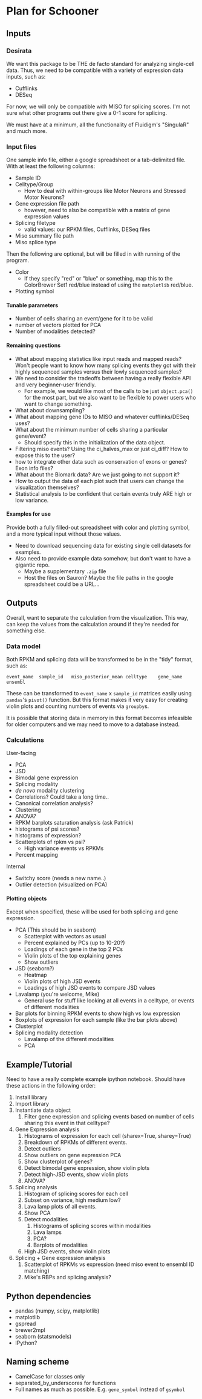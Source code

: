 # Plan for Schooner

## Inputs

### Desirata

We want this package to be THE de facto standard for analyzing single-cell
data. Thus, we need to be compatible with a variety of expression data
inputs, such as:

* Cufflinks
* DESeq

For now, we will only be compatible with MISO for splicing scores. I'm not
sure what other programs out there give a 0-1 score for splicing.

We must have at a minimum, all the functionality of Fluidigm's "SingulaR" and
 much more.

### Input files

One sample info file, either a google spreadsheet or a tab-delimited file.
With at least the following columns:

* Sample ID
* Celltype/Group
    * How to deal with within-groups like Motor Neurons and Stressed Motor
    Neurons?
* Gene expression file path
    * however, need to also be compatible with a matrix of gene expression
    values
* Splicing filetype
    * valid values: our RPKM files, Cufflinks, DESeq files
* Miso summary file path
* Miso splice type

Then the following are optional, but will be filled in with running of the
program.

* Color
    * If they specify "red" or "blue" or something,
    map this to the ColorBrewer Set1 red/blue instead of using the
    `matplotlib` red/blue.
* Plotting symbol

#### Tunable parameters

* Number of cells sharing an event/gene for it to be valid
* number of vectors plotted for PCA
* Number of modalities detected?

#### Remaining questions

* What about mapping statistics like input reads and mapped reads? Won't
people want to know how many splicing events they got with their highly
sequenced samples versus their lowly sequenced samples?
* We need to consider the tradeoffs between having a really flexible API and
very beginner-user friendly.
    * For example, we would like most of the calls to be just `object.pca()`
    for the most part, but we also want to be flexible to power users who
    want to change something.
* What about downsampling?
* What about mapping gene IDs to MISO and whatever cufflinks/DESeq uses?
* What about the minimum number of cells sharing a particular gene/event?
    * Should specify this in the initialization of the data object.
* Filtering miso events? Using the ci_halves_max or just ci_diff? How to
expose this to the user?
* how to integrate other data such as conservation of exons or genes? Exon
info files?
* What about the Biomark data? Are we just going to not support it?
* How to output the data of each plot such that users can change the
visualization themselves?
* Statistical analysis to be confident that certain events truly ARE high or
low variance.

#### Examples for use

Provide both a fully filled-out spreadsheet with color and plotting symbol,
and a more typical input without those values.

* Need to download sequencing data for existing single cell datasets for
examples.
* Also need to provide example data somehow,
but don't want to have a gigantic repo.
    * Maybe a supplementary `.zip` file
    * Host the files on Sauron? Maybe the file paths in the google
    spreadsheet could be a URL...


## Outputs

Overall, want to separate the calculation from the visualization. This way,
can keep the values from the calculation around if they're needed for
something else.

### Data model

Both RPKM and splicing data will be transformed to be in the "tidy" format,
such as:

    event_name  sample_id   miso_posterior_mean celltype    gene_name   ensembl

These can be transformed to `event_name` x `sample_id` matrices easily using
`pandas`'s `pivot()` function. But this format makes it very easy for
creating violin plots and counting numbers of events via `groupby`s.

It is possible that storing data in memory in this format becomes infeasible
for older computers and we may need to move to a database instead.

### Calculations

User-facing

* PCA
* JSD
* Bimodal gene expression
* Splicing modality 
* *de novo* modality clustering
* Correlations? Could take a long time..
* Canonical correlation analysis?
* Clustering
* ANOVA?
* RPKM barplots saturation analysis (ask Patrick)
* histograms of psi scores?
* histograms of expression?
* Scatterplots of rpkm vs psi?
    * High variance events vs RPKMs
* Percent mapping

Internal

* Switchy score (needs a new name..)
* Outlier detection (visualized on PCA)

#### Plotting objects

Except when specified, these will be used for both splicing and gene
expression.

* PCA (This should be in seaborn)
    * Scatterplot with vectors as usual
    * Percent explained by PCs (up to 10-20?)
    * Loadings of each gene in the top 2 PCs
    * Violin plots of the top explaining genes
    * Show outliers
* JSD (seaborn?)
    * Heatmap
    * Violin plots of high JSD events
    * Loadings of high JSD events to compare JSD values
* Lavalamp (you're welcome, Mike)
    * General use for stuff like looking at all events in a celltype,
    or events of different modalities
* Bar plots for binning RPKM events to show high vs low expression
* Boxplots of expression for each sample (like the bar plots above)
* Clusterplot
* Splicing modality detection
    * Lavalamp of the different modalities
    * PCA

## Example/Tutorial

Need to have a really complete example ipython notebook. Should have these
actions in the following order:

1. Install library
2. Import library
3. Instantiate data object
    1. Filter gene expression and splicing events based on number of cells
    sharing this event in that celltype?
4. Gene Expression analysis
    1. Histograms of expression for each cell (sharex=True, sharey=True)
    2. Breakdown of RPKMs of different events.
    3. Detect outliers
    4. Show outliers on gene expression PCA
    5. Show clusterplot of genes?
    6. Detect bimodal gene expression, show violin plots
    7. Detect high-JSD events, show violin plots
    8. ANOVA?
5. Splicing analysis
    1. Histogram of splicing scores for each cell
    2. Subset on variance, high medium low?
    1. Lava lamp plots of all events.
    2. Show PCA
    3. Detect modalities
        1. Histograms of splicing scores within modalities
        2. Lava lamps
        3. PCA?
        4. Barplots of modalities
    4. High JSD events, show violin plots
6. Splicing + Gene expression analysis
    1. Scatterplot of RPKMs vs expression (need miso event to ensembl ID
    matching)
    2. Mike's RBPs and splicing analysis?

## Python dependencies

* pandas (numpy, scipy, matplotlib)
* matplotlib
* gspread
* brewer2mpl
* seaborn (statsmodels)
* IPython?

## Naming scheme

* CamelCase for classes only
* separated_by_underscores for functions
* Full names as much as possible. E.g. `gene_symbol` instead of `gsymbol`

